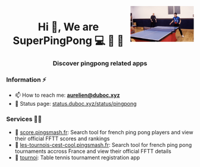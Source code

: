 <img align='right' src="https://github.com/SuperPingPong/.github/blob/main/img/amazing.gif?raw=true" width="170">
<h1 align="center">Hi 👋, We are SuperPingPong  💻 🐧 🏓</h1>
<h3 align="center">Discover pingpong related apps</h3>

### Information ⚡

- 📫 How to reach me: **aurelien@duboc.xyz**
- 🚩 Status page: [status.duboc.xyz/status/pingpong](https://status.duboc.xyz/status/pingpong)

### Services 👨‍💻

- 🏓 <a href="https://score.pingsmash.fr">score.pingsmash.fr</a>: Search tool for french ping pong players and view their official FFTT scores and rankings 
- 🏓 <a href="https://les-tournois-cest-cool.pingsmash.fr/">les-tournois-cest-cool.pingsmash.fr</a>: Search tool for french ping pong tournaments accross France and view their official FFTT details 
- 🏓 <a href="https://sandbox-tournoi.pingsmash.fr/">tournoi</a>: Table tennis tournament registration app
